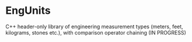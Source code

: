 # EngUnits
C++ header-only library of engineering measurement types (meters, feet, kilograms, stones etc.), with comparison operator chaining (IN PROGRESS)
